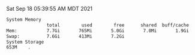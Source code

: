 Sat Sep 18 05:39:55 AM MDT 2021
```bash
System Memory
               total        used        free      shared  buff/cache   available
Mem:           7.7Gi       765Mi       5.0Gi       7.0Mi       1.9Gi       6.6Gi
Swap:          7.6Gi       413Mi       7.2Gi
System Storage
653M	.
```
```bash
